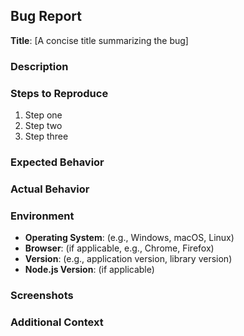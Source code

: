 ## Bug Report

**Title**: [A concise title summarizing the bug]

### Description

<!-- Please provide a detailed description of the bug. Include any relevant context or background information. -->

### Steps to Reproduce

<!-- List the steps to reproduce the bug. This will help others replicate the issue. -->

1. Step one
2. Step two
3. Step three

### Expected Behavior

<!-- Describe what you expected to happen when following the steps above. -->

### Actual Behavior

<!-- Describe what actually happened instead of the expected behavior. Include any error messages or unexpected results. -->

### Environment

<!-- Provide information about your environment, such as: -->

- **Operating System**: (e.g., Windows, macOS, Linux)
- **Browser**: (if applicable, e.g., Chrome, Firefox)
- **Version**: (e.g., application version, library version)
- **Node.js Version**: (if applicable)

### Screenshots

<!-- If applicable, add screenshots to help illustrate the issue. -->

### Additional Context

<!-- Any other information that would be helpful for understanding or resolving the issue, such as logs or configurations. -->
